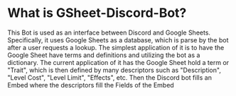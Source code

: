 # What is GSheet-Discord-Bot?
This Bot is used as an interface between Discord and Google Sheets. Specifically, it uses Google Sheets as a database, which is parse by the bot after a user requests a lookup.
The simplest application of it is to have the Google Sheet have terms and definitions and utilizing the bot as a dictionary.
The current application of it has the Google Sheet hold a term or "Trait", which is then defined by many descriptors such as "Description", "Level Cost", "Level Limit", "Effects", etc.
Then the Discord bot fills an Embed where the descriptors fill the Fields of the Embed
